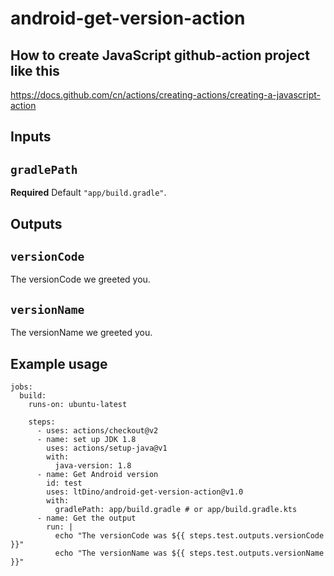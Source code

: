 # android-get-version-action
## How to create JavaScript github-action project like this

https://docs.github.com/cn/actions/creating-actions/creating-a-javascript-action

## Inputs

## `gradlePath`

**Required** Default `"app/build.gradle"`.

## Outputs

## `versionCode`

The versionCode we greeted you.

## `versionName`

The versionName we greeted you.

## Example usage
```
jobs:
  build:
    runs-on: ubuntu-latest

    steps:
      - uses: actions/checkout@v2
      - name: set up JDK 1.8
        uses: actions/setup-java@v1
        with:
          java-version: 1.8
      - name: Get Android version
        id: test
        uses: ltDino/android-get-version-action@v1.0
        with:
          gradlePath: app/build.gradle # or app/build.gradle.kts 
      - name: Get the output
        run: |
          echo "The versionCode was ${{ steps.test.outputs.versionCode }}"
          echo "The versionName was ${{ steps.test.outputs.versionName }}"
```
